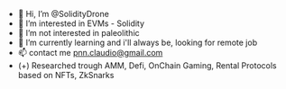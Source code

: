 

- 👋 Hi, I’m @SolidityDrone 
- 👀 I’m interested in EVMs - Solidity 
- 👀 I’m not interested in paleolithic
- 🌱 I’m currently learning and i'll always be, looking for remote job
- 📫 contact me pnn.claudio@gmail.com
- (+) Researched trough AMM, Defi, OnChain Gaming, Rental Protocols based on NFTs, ZkSnarks

<!---
SolidityDrone/SolidityDrone is a ✨ special ✨ repository because its `README.md` (this file) appears on your GitHub profile.
You can click the Preview link to take a look at your changes.
--->
